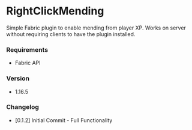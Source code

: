 # RightClickMending
Simple Fabric plugin to enable mending from player XP. Works on server without requiring clients to have the plugin installed.

### Requirements
* Fabric API

### Version
* 1.16.5

### Changelog
* [0.1.2] Initial Commit - Full Functionality